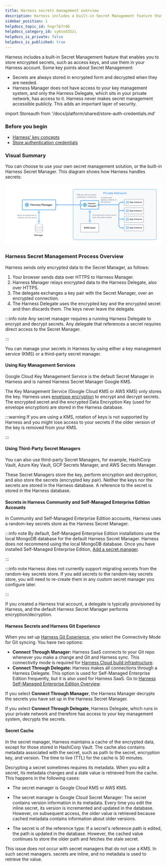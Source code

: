 ```yaml
---
title: Harness secrets management overview
description: Harness includes a built-in Secret Management feature that enables you to store encrypted secrets, such as access keys, and use them in your Harness account. Some key points about Secret Management.
sidebar_position: 1
helpdocs_topic_id: hngrlb7rd6
helpdocs_category_id: sy6sod35zi
helpdocs_is_private: false
helpdocs_is_published: true
---
```


Harness includes a built-in Secret Management feature that enables you to store encrypted secrets, such as access keys, and use them in your Harness account. Some key points about Secret Management:

* Secrets are always stored in encrypted form and decrypted when they are needed.
* Harness Manager does not have access to your key management system, and only the Harness Delegate, which sits in your private network, has access to it. Harness never makes secret management accessible publicly. This adds an important layer of security.

import Storeauth from '/docs/platform/shared/store-auth-credentials.md'

<Storeauth />

### Before you begin

* [Harness' key concepts](/docs/platform/get-started/key-concepts.md)
* [Store authentication credentials](/docs/platform/secrets/secrets-management/store-authentication-credentials)

### Visual Summary

You can choose to use your own secret management solution, or the built-in Harness Secret Manager. This diagram shows how Harness handles secrets:

![](../../secrets/static/harness-secret-manager-overview-44.png)

### Harness Secret Management Process Overview

Harness sends only encrypted data to the Secret Manager, as follows:

1. Your browser sends data over HTTPS to Harness Manager.
2. Harness Manager relays encrypted data to the Harness Delegate, also over HTTPS.
3. The delegate exchanges a key pair with the Secret Manager, over an encrypted connection.
4. The Harness Delegate uses the encrypted key and the encrypted secret and then discards them. The keys never leave the delegate.


:::info note
Any secret manager requires a running Harness Delegate to encrypt and decrypt secrets. Any delegate that references a secret requires direct access to the Secret Manager.

:::

You can manage your secrets in Harness by using either a key management service (KMS) or a third-party secret manager.

#### Using Key Management Services

Google Cloud Key Management Service is the default Secret Manager in Harness and is named Harness Secret Manager Google KMS.

The Key Management Service (Google Cloud KMS or AWS KMS) only stores the key. Harness uses [envelope encryption](https://cloud.google.com/kms/docs/envelope-encryption) to encrypt and decrypt secrets. The encrypted secret and the encrypted Data Encryption Key (used for envelope encryption) are stored in the Harness database.


:::warning
If you are using a KMS, rotation of keys is not supported by Harness and you might lose access to your secrets if the older version of the key is removed from your KMS.

:::

#### Using Third-Party Secret Managers

You can also use third-party Secret Managers, for example, HashiCorp Vault, Azure Key Vault, GCP Secrets Manager, and AWS Secrets Manager.

These Secret Managers store the key, perform encryption and decryption, and also store the secrets (encrypted key pair). Neither the keys nor the secrets are stored in the Harness database. A reference to the secret is stored in the Harness database.

#### Secrets in Harness Community and Self-Managed Enterprise Edition Accounts

In Community and Self-Managed Enterprise Edition accounts, Harness uses a random-key secrets store as the Harness Secret Manager.


:::info note
By default, Self-Managed Enterprise Edition installations use the local MongoDB database for the default Harness Secret Manager. Harness does not recommend using the local MongoDB database. Once you have installed Self-Managed Enterprise Edition, [Add a secret manager](/docs/platform/get-started/tutorials/add-secrets-manager.md).

:::


:::info note
Harness does not currently support migrating secrets from the random-key secrets store. If you add secrets to the random-key secrets store, you will need to re-create them in any custom secret manager you configure later.

:::

If you created a Harness trial account, a delegate is typically provisioned by Harness, and the default Harness Secret Manager performs encryption/decryption.

#### Harness Secrets and Harness Git Experience

When you set up [Harness Git Experience](../../git-experience/git-experience-overview.md), you select the Connectivity Mode for Git syncing. You have two options:

* **Connect Through Manager:** Harness SaaS connects to your Git repo whenever you make a change and Git and Harness sync. This connectivity mode is required for [Harness Cloud build infrastructure](/docs/continuous-integration/use-ci/set-up-build-infrastructure/use-harness-cloud-build-infrastructure).
* **Connect Through Delegate:** Harness makes all connections through a Harness Delegate. This option is used for Self-Managed Enterprise Edition frequently, but it is also used for Harness SaaS. Go to [Harness Self-Managed Enterprise Edition Overview](/docs/self-managed-enterprise-edition/get-started/onboarding-guide).

If you select **Connect Through Manager**, the Harness Manager decrypts the secrets you have set up in the Harness Secret Manager.

If you select **Connect Through Delegate**, Harness Delegate, which runs in your private network and therefore has access to your key management system, decrypts the secrets.

#### Secret Cache

In the secret manager, Harness maintains a cache of the encrypted data, except for those stored in HashiCorp Vault. The cache also contains metadata associated with the secret, such as path to the secret, encryption key, and version. The time to live (TTL) for the cache is 30 minutes.

Decrypting a secret sometimes requires its metadata. When you edit a secret, its metadata changes and a stale value is retrieved from the cache. This happens in the following cases:

- The secret manager is Google Cloud KMS or AWS KMS.

- The secret manager is Google Cloud Secret Manager: The secret contains version information in its metadata. Every time you edit the inline secret, its version is incremented and updated in the database. However, on subsequent access, the older value is retrieved because cached metadata contains information about older versions.

- The secret is of the reference type: If a secret's reference path is edited, the path is updated in the database. However, the cached value continues to store the older path and fetches the stale secret.

This issue does not occur with secret managers that do not use a KMS. In such secret managers. secrets are inline, and no metadata is used to retrieve the value.

